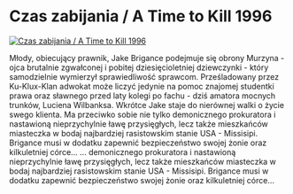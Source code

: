 Czas zabijania / A Time to Kill 1996 
=============
[![Czas zabijania / A Time to Kill 1996 ](http://vidos.pl/images/player.gif)](http://vidos.pl/czas-zabijania-a-time-to-kill-1996)

 Młody, obiecujący prawnik, Jake Brigance podejmuje się obrony Murzyna - ojca brutalnie zgwałconej i pobitej dziesięcioletniej dziewczynki - który samodzielnie wymierzył sprawiedliwość sprawcom. Prześladowany przez Ku-Klux-Klan adwokat może liczyć jedynie na pomoc znajomej studentki prawa oraz sławnego przed laty kolegi po fachu - dziś amatora mocnych trunków, Luciena Wilbanksa. Wkrótce Jake staje do nierównej walki o życie swego klienta. Ma przeciwko sobie nie tylko demonicznego prokuratora i nastawioną nieprzychylnie ławę przysięgłych, lecz także mieszkańców miasteczka w bodaj najbardziej rasistowskim stanie USA - Missisipi. Brigance musi w dodatku zapewnić bezpieczeństwo swojej żonie oraz kilkuletniej córce...   ... demonicznego prokuratora i nastawioną nieprzychylnie ławę przysięgłych, lecz także mieszkańców miasteczka w bodaj najbardziej rasistowskim stanie USA - Missisipi. Brigance musi w dodatku zapewnić bezpieczeństwo swojej żonie oraz kilkuletniej córce...
